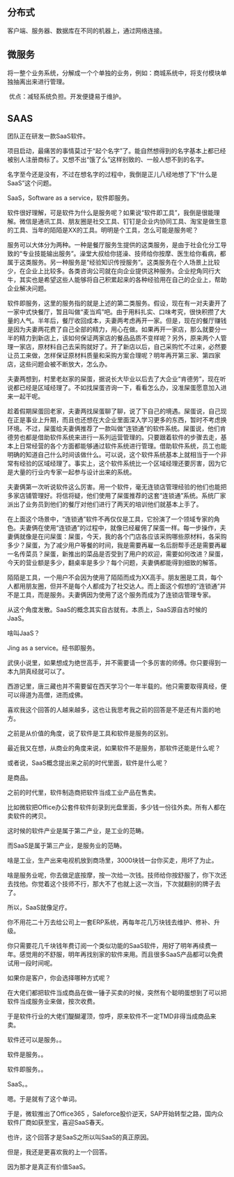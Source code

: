 ## 分布式
客户端、服务器、数据库在不同的机器上，通过网络连接。



## 微服务

将一整个业务系统，分解成一个个单独的业务，例如：商城系统中，将支付模块单独抽离出来进行管理。

​	优点：减轻系统负担。开发便捷易于维护。

## SAAS
 团队正在研发一款SaaS软件。

 项目启动，最痛苦的事情莫过于“起个名字”了。能自然想得到的名字基本上都已经被别人注册商标了。又想不出“饿了么”这样别致的、一般人想不到的名字。

 名字至今还是没有，不过在想名字的过程中，我倒是正儿八经地想了下“什么是SaaS”这个问题。

 SaaS，Software as a service，软件即服务。

 软件很好理解，可是软件为什么是服务呢？如果说“软件即工具”，我倒是很能理解。微信是通讯工具、朋友圈是社交工具、钉钉是企业内协同工具、淘宝是做生意的工具、当年的陌陌是XX的工具。明明是个工具，怎么可能是服务呢？

 服务可以大体分为两种。一种是餐厅服务生提供的这类服务，是由于社会化分工导致的“专业技能输出服务”。澡堂大叔给你搓澡、技师给你按摩、医生给你看病，都属于这类服务。另一种服务是“经验知识传授服务”。这类服务在个人场景上比较少，在企业上比较多。各类咨询公司就在向企业提供这种服务。企业挖角同行大牛，其实也是希望这些人能够将自己积累起来的各种经验用在自己的企业上，帮助企业解决问题。

 软件即服务，这里的服务指的就是上述的第二类服务。假设，现在有一对夫妻开了一家中式快餐厅，暂且叫做“麦当鸡”吧。由于用料扎实、口味考究，很快积攒了大量的人气。半年后，餐厅收回成本，夫妻两考虑再开一家。但是，现在的餐厅赚钱是因为夫妻两花费了自己全部的精力，用心在做。如果再开一家店，那么就要分一半的精力到新店上，该如何保证两家店的餐品品质不变样呢？另外，原来两个人管理一家店，原材料自己去采购就好了。开了新店以后，自己采购忙不过来，必然要让员工来做，怎样保证原材料质量和采购方案合理呢？明年再开第三家、第四家店，这些问题会被不断放大，怎么办。

 夫妻两想到，村里老赵家的屎蛋，据说长大毕业以后去了大企业“肯德劳”，现在听说都已经是区域经理了。不如找屎蛋咨询一下，看看怎么办，没准屎蛋愿意加入进来一起干呢。

 趁着假期屎蛋回老家，夫妻两找屎蛋聊了聊，说了下自己的境遇。屎蛋说，自己现在正是事业上升期，而且也还想在大企业里面深入学习更多的东西，暂时不考虑换环境。不过，屎蛋给夫妻俩推荐了一款叫做“连锁通”的软件系统。屎蛋说，他们肯德劳也都是借助软件系统来进行一系列运营管理的。只要跟着软件的步骤去走，基本上日常经营的各个方面都能够通过软件系统进行管理。借助软件系统，员工也能明确的知道自己什么时间该做什么。可以说，这个软件系统基本上就相当于一个非常有经验的区域经理了。事实上，这个软件系统比一个区域经理还要厉害，因为它是大量的行业内专家一起参与设计出来的系统。

 夫妻俩第一次听说软件这么厉害。用一个软件，毫无连锁店管理经验的他们也能把多家店铺管理好。将信将疑，他们使用了屎蛋推荐的这套“连锁通”系统。系统厂家派出了业务员到他们的餐厅对他们进行了两天的培训他们就基本上手了。

 在上面这个场景中，“连锁通”软件不再仅仅是工具，它扮演了一个领域专家的角色。夫妻俩在使用“连锁通”的过程中，就像已经雇佣了屎蛋一样。每一步操作，夫妻俩就像是在问屎蛋：屎蛋，今天，我的各个门店各应该采购哪些原材料，各采购多少？屎蛋，为了减少用户等餐的时间，我是需要再雇一名后厨帮手还是需要再雇一名传菜员？屎蛋，新推出的菜品是否受到了用户的欢迎，需要如何改进？屎蛋，今天的营业额是多少，翻桌率是多少？每个问题，夫妻俩都能得到细致的解答。

 陌陌是工具，一个用户不会因为使用了陌陌而成为XX高手。朋友圈是工具，每个人都用朋友圈，但并不是每个人都成为了社交达人。而上面这个假想的“连锁通”并不是工具，而是服务。夫妻俩因为使用了这个服务而成为了连锁店管理专家。

 从这个角度发散。SaaS的概念其实自古就有。本质上，SaaS源自古时候的JaaS。

 啥叫JaaS？

 Jing as a service。经书即服务。

 武侠小说里，如果想成为绝世高手，并不需要请一个多厉害的师傅。你只要得到一本九阴真经就可以了。

 西游记里，唐三藏也并不需要留在西天学习个一年半载的。他只需要取得真经，便可以得道为高僧，进而成佛。

喜欢我这个回答的人越来越多，这也让我思考我之前的回答是不是还有片面的地方。

之前是从价值的角度，说了软件是工具和软件是服务的区别。

最近我又在想，从商业的角度来说，如果软件不是服务，那软件还能是什么呢？

或者说，SaaS概念提出来之前的时代里面，软件是什么呢？

是商品。

之前的时代里，软件制造商把软件当成工业产品在售卖。

比如微软把Office办公套件软件刻录到光盘里面，多少钱一份往外卖。所有人都在卖软件的拷贝。

这时候的软件产业是属于第二产业，是工业的范畴。

而SaaS是属于第三产业，是服务业的范畴。

啥是工业，生产出来电视机放到商场里，3000块钱一台你买走，用坏了为止。

啥是服务业呢，你去做足底按摩，按一次给一次钱。技师给你按舒服了，你下次还去找他。你觉着这个技师不行，那大不了也就上这一次当，下次就翻别的牌子去了。

所以，SaaS就像足疗。

你不用花二十万去给公司上一套ERP系统，再每年花几万块钱去维护、修补、升级。

你只需要花几千块钱年费订阅一个类似功能的SaaS软件，用好了明年再续费一年。感觉用的不舒服，明年再找别家的软件来用。而且很多SaaS产品都可以免费试用一段时间呢。

如果你是客户，你会选择哪种方式呢？

在大佬们都把软件当成商品在做一锤子买卖的时候，突然有个聪明蛋想到了可以把软件当成服务业来做，按次收费。

于是软件行业的大佬们醍醐灌顶，惊呼，原来软件不一定TMD非得当成商品来卖。

软件还可以是服务。。

软件是服务。。

软件即服务。。

SaaS。。

嗯。于是就有了这个单词。

于是，微软推出了Office365 ，Saleforce股价逆天，SAP开始转型之路，国内众软件厂商如获至宝，喜迎SaaS春天。

也许，这个回答才是SaaS之所以叫SaaS的真正原因。

但是，我还是更喜欢我的上一个回答。

因为那才是真正有价值SaaS。